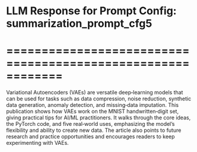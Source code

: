 # LLM Response for Prompt Config: summarization_prompt_cfg5
# ============================================================

Variational Autoencoders (VAEs) are versatile deep‑learning models that can be used for tasks such as data compression, noise reduction, synthetic data generation, anomaly detection, and missing‑data imputation. This publication shows how VAEs work on the MNIST handwritten‑digit set, giving practical tips for AI/ML practitioners. It walks through the core ideas, the PyTorch code, and five real‑world uses, emphasizing the model’s flexibility and ability to create new data. The article also points to future research and practice opportunities and encourages readers to keep experimenting with VAEs.